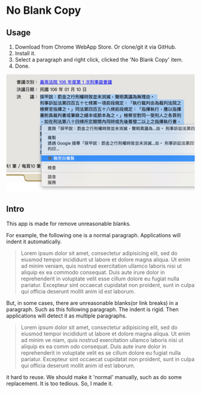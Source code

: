# No Blank Copy

## Usage

1. Download from Chrome WebApp Store. Or clone/git it via GitHub.
2. Install it.
3. Select a paragraph and right click, clicked the 'No Blank Copy' item.
4. Done.

![Screenshot](screenshot.png)

## Intro

This app is made for remove unreasonable blanks.

For example, the following one is a normal paragraph. Applications will indent it automatically.

> Lorem ipsum dolor sit amet, consectetur adipisicing elit, sed do eiusmod tempor incididunt ut labore et dolore magna aliqua. Ut enim ad minim veniam, quis nostrud exercitation ullamco laboris nisi ut aliquip ex ea commodo consequat. Duis aute irure dolor in reprehenderit in voluptate velit esse cillum dolore eu fugiat nulla pariatur. Excepteur sint occaecat cupidatat non proident, sunt in culpa qui officia deserunt mollit anim id est laborum.

But, in some cases, there are unreasonable blanks(or link breaks) in a paragraph. Such as this following paragraph. The indent is rigid. Then applications will detect it as multiple paragraphs.

> Lorem ipsum dolor sit amet, consectetur adipisicing elit, sed do eiusmod 
> tempor incididunt ut labore et dolore magna aliqua. Ut enim ad minim ve
> niam, quis nostrud exercitation ullamco laboris nisi ut aliquip ex ea comm
> odo consequat. Duis aute irure dolor in reprehenderit in voluptate velit es
> se cillum dolore eu fugiat nulla pariatur. Excepteur sint occaecat cupidatat
>  non proident, sunt in culpa qui officia deserunt mollit anim id est laborum.

it hard to reuse. We should make it 'normal' manually, such as do some replacement. It is too tedious. So, I made it.